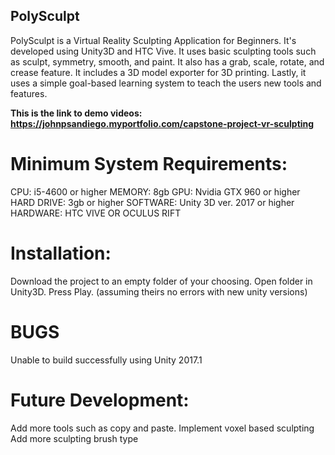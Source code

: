 ## PolySculpt

PolySculpt is a Virtual Reality Sculpting Application for Beginners. It's developed using Unity3D and HTC Vive. It uses basic sculpting tools such as sculpt, symmetry, smooth, and paint. It also has a grab, scale, rotate, and crease feature. It includes a 3D model exporter for 3D printing. Lastly, it uses a simple goal-based learning system to teach the users new tools and features.

**This is the link to demo videos: https://johnpsandiego.myportfolio.com/capstone-project-vr-sculpting**

# Minimum System Requirements:
CPU: i5-4600 or higher
MEMORY: 8gb
GPU: Nvidia GTX 960 or higher
HARD DRIVE: 3gb or higher
SOFTWARE: Unity 3D ver. 2017 or higher
HARDWARE: HTC VIVE OR OCULUS RIFT

# Installation: 
Download the project to an empty folder of your choosing. Open folder in Unity3D. Press Play. (assuming theirs no errors with new unity versions) 


# BUGS
Unable to build successfully using Unity 2017.1 

# Future Development:
Add more tools such as copy and paste.
Implement voxel based sculpting
Add more sculpting brush type
